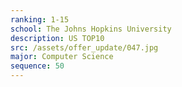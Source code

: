 ```yaml
---
ranking: 1-15
school: The Johns Hopkins University
description: US TOP10
src: /assets/offer_update/047.jpg
major: Computer Science
sequence: 50
---
```


